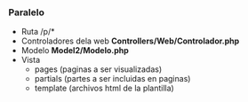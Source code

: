 

### Paralelo 

- Ruta /p/*
- Controladores dela web **Controllers/Web/Controlador.php**
- Modelo **Model2/Modelo.php**
- Vista
	- pages (paginas a ser visualizadas)
	- partials (partes a ser incluidas en paginas)
	- template (archivos html de la plantilla)
